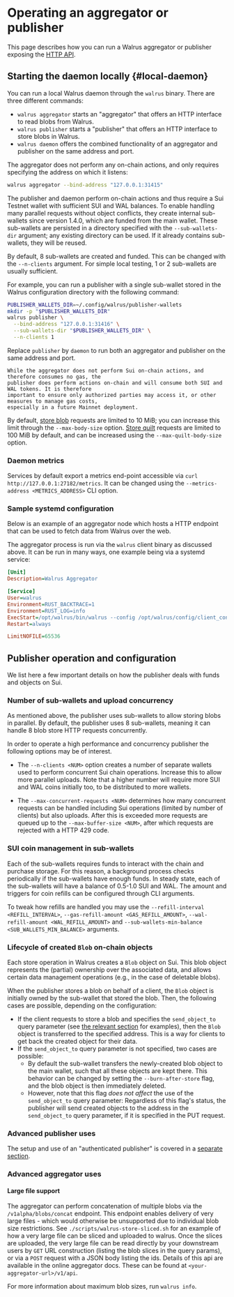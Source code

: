 
# Operating an aggregator or publisher
<!-- TODO (WAL-118): Add further details and example cache setup. -->

This page describes how you can run a Walrus aggregator or publisher exposing the [HTTP
API](../usage/web-api.md).

## Starting the daemon locally {#local-daemon}

You can run a local Walrus daemon through the `walrus` binary. There are three different commands:

- `walrus aggregator` starts an "aggregator" that offers an HTTP interface to read blobs from
  Walrus.
- `walrus publisher` starts a "publisher" that offers an HTTP interface to store blobs in Walrus.
- `walrus daemon` offers the combined functionality of an aggregator and publisher on the same
  address and port.

The aggregator does not perform any on-chain actions, and only requires specifying the address on
which it listens:

```sh
walrus aggregator --bind-address "127.0.0.1:31415"
```

The publisher and daemon perform on-chain actions and thus require a Sui Testnet wallet with
sufficient SUI and WAL balances. To enable handling many parallel requests without object
conflicts, they create internal sub-wallets since version 1.4.0, which are funded from the main
wallet. These sub-wallets are persisted in a directory specified with the `--sub-wallets-dir`
argument; any existing directory can be used. If it already contains sub-wallets, they will be
reused.

By default, 8 sub-wallets are created and funded. This can be changed with the `--n-clients`
argument. For simple local testing, 1 or 2 sub-wallets are usually sufficient.

For example, you can run a publisher with a single sub-wallet stored in the Walrus configuration
directory with the following command:

```sh
PUBLISHER_WALLETS_DIR=~/.config/walrus/publisher-wallets
mkdir -p "$PUBLISHER_WALLETS_DIR"
walrus publisher \
  --bind-address "127.0.0.1:31416" \
  --sub-wallets-dir "$PUBLISHER_WALLETS_DIR" \
  --n-clients 1
```

Replace `publisher` by `daemon` to run both an aggregator and publisher on the same address and
port.

```admonish warning
While the aggregator does not perform Sui on-chain actions, and therefore consumes no gas, the
publisher does perform actions on-chain and will consume both SUI and WAL tokens. It is therefore
important to ensure only authorized parties may access it, or other measures to manage gas costs,
especially in a future Mainnet deployment.
```

By default, [store blob](../usage/web-api.md#store) requests are limited to 10 MiB; you can
increase this limit through the `--max-body-size` option.
[Store quilt](../usage/web-api.md#storing-quilts) requests are limited to 100 MiB by default, and
can be increased using the `--max-quilt-body-size` option.

### Daemon metrics

Services by default export a metrics end-point accessible via `curl http://127.0.0.1:27182/metrics`.
It can be changed using the `--metrics-address <METRICS_ADDRESS>` CLI option.

### Sample systemd configuration

Below is an example of an aggregator node which hosts a HTTP endpoint that can be used
to fetch data from Walrus over the web.

The aggregator process is run via the `walrus` client binary as discussed above.
It can be run in many ways, one example being via a systemd service:

```ini
[Unit]
Description=Walrus Aggregator

[Service]
User=walrus
Environment=RUST_BACKTRACE=1
Environment=RUST_LOG=info
ExecStart=/opt/walrus/bin/walrus --config /opt/walrus/config/client_config.yaml aggregator --bind-address 0.0.0.0:9000
Restart=always

LimitNOFILE=65536
```

## Publisher operation and configuration

We list here a few important details on how the publisher deals with funds and objects on Sui.

### Number of sub-wallets and upload concurrency

As mentioned above, the publisher uses sub-wallets to allow storing blobs in parallel. By default,
the publisher uses 8 sub-wallets, meaning it can handle 8 blob store HTTP requests concurrently.

In order to operate a high performance and concurrency publisher the following options may be of
interest.

- The `--n-clients <NUM>` option creates a number of separate wallets used to perform concurrent
  Sui chain operations. Increase this to allow more parallel uploads. Note that a higher number
  will require more SUI and WAL coins initially too, to be distributed to more wallets.

- The `--max-concurrent-requests <NUM>` determines how many concurrent requests can be handled
  including Sui operations (limited by number of clients) but also uploads. After this is exceeded
  more requests are queued up to the `--max-buffer-size <NUM>`, after which requests are rejected
  with a HTTP 429 code.

### SUI coin management in sub-wallets

Each of the sub-wallets requires funds to interact with the chain and purchase storage. For this
reason, a background process checks periodically if the sub-wallets have enough funds. In steady
state, each of the sub-wallets will have a balance of 0.5-1.0 SUI and WAL. The amount and triggers
for coin refills can be configured through CLI arguments.

To tweak how refills are handled you may use the `--refill-interval <REFILL_INTERVAL>`,
`--gas-refill-amount <GAS_REFILL_AMOUNT>`, `--wal-refill-amount <WAL_REFILL_AMOUNT>` and
`--sub-wallets-min-balance <SUB_WALLETS_MIN_BALANCE>` arguments.

### Lifecycle of created `Blob` on-chain objects

Each store operation in Walrus creates a `Blob` object on Sui. This blob object represents the
(partial) ownership over the associated data, and allows certain data management operations (e.g.,
in the case of deletable blobs).

When the publisher stores a blob on behalf of a client, the `Blob` object is initially owned by the
sub-wallet that stored the blob. Then, the following cases are possible, depending on the
configuration:

- If the client requests to store a blob and specifies the `send_object_to` query parameter (see
  [the relevant section](../usage/web-api.md#store) for examples),
  then the `Blob` object is transferred to the
  specified address. This is a way for clients to get back the created object for their data.
- If the `send_object_to` query parameter is not specified, two cases are possible:
  - By default the sub-wallet transfers the
    newly-created blob object to the main wallet, such that all these objects are kept there.
    This behavior can be changed by setting the `--burn-after-store` flag, and the blob object
    is then immediately deleted.
  - However, note that this flag *does not affect* the use of the `send_object_to` query parameter:
    Regardless of this flag's status, the publisher will send created objects to the address in
    the `send_object_to` query parameter, if it is specified in the PUT request.

### Advanced publisher uses

The setup and use of an "authenticated publisher" is covered in a [separate section](./auth-publisher.md).

### Advanced aggregator uses

#### Large file support

The aggregator can perform concatenation of multiple blobs via the `/v1alpha/blobs/concat` endpoint.
This endpoint enables delivery of very large files - which would otherwise be unsupported due to
individual blob size restrictions. See `./scripts/walrus-store-sliced.sh` for an example of how a
very large file can be sliced and uploaded to walrus. Once the slices are uploaded, the very large
file can be read directly by your downstream users by `GET` URL construction (listing the blob
slices in the query params), or via a `POST` request with a JSON body listing the ids. Details of
this api are available in the online aggregator docs. These can be found at
`<your-aggregator-url>/v1/api`.

For more information about maximum blob sizes, run `walrus info`.
